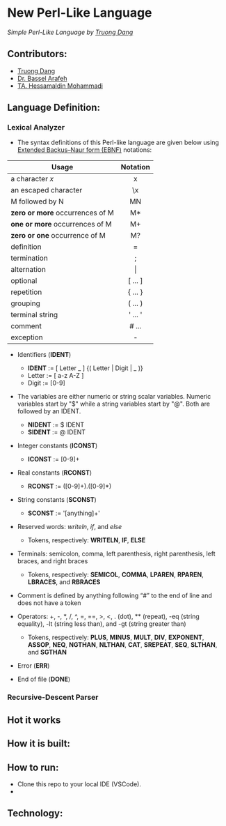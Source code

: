 # New Perl-Like Language
*Simple Perl-Like Language by [Truong Dang](https://youtu.be/WhOarQhY8FI)*

## Contributors:
- [Truong Dang](https://www.linkedin.com/in/2dt/)
- [Dr. Bassel Arafeh](https://scholar.google.com/citations?user=JYGNtvIAAAAJ&hl=en)
- [TA. Hessamaldin Mohammadi](https://www.linkedin.com/in/hessam-mohammadi-a3633976/)

## Language Definition:

### Lexical Analyzer

- The syntax definitions of this Perl-like language are given below using [Extended Backus–Naur form (EBNF)](https://en.wikipedia.org/wiki/Extended_Backus%E2%80%93Naur_form) notations:

| Usage      | Notation |
| ----------- | :-----------: |
| a character *x* |	x |
| an escaped character | \x |
| M followed by N | MN |
| **zero or more** occurrences of M | M* |
| **one or more** occurrences of M | M+ |
| **zero or one** occurrence of M | M? |
| definition | = |
| termination	| ; |
| alternation |	\| |
| optional |	[ ... ] |
| repetition |	{ ... } |
| grouping |	( ... ) |
| terminal string |	' ... ' |
| comment |	# ... |
| exception |	- |


- Identifiers (**IDENT**)
  - **IDENT** := [ Letter _ ] {( Letter | Digit | _ )}
  - Letter := [ a-z A-Z ]
  - Digit := [0-9]
  
- The variables are either numeric or string scalar variables. Numeric variables start by "$" while a string variables start by "@". Both are followed by an IDENT.
  - **NIDENT** := $ IDENT
  - **SIDENT** := @ IDENT
  
- Integer constants (**ICONST**)
  - **ICONST** := [0-9]+
  
- Real constants (**RCONST**)
  - **RCONST** := ([0-9]+)\.([0-9]*)
  
- String constants (**SCONST**)
  - **SCONST** := \'[anything]+\'
  
- Reserved words: *writeln*, *if*, and *else*
  - Tokens, respectively: **WRITELN**, **IF**, **ELSE**
  
- Terminals: semicolon, comma, left parenthesis, right parenthesis, left braces, and right braces
  - Tokens, respectively: **SEMICOL**, **COMMA**, **LPAREN**, **RPAREN**, **LBRACES**, and **RBRACES**
  
- Comment is defined by anything following “#” to the end of line and does not have a token

- Operators: +, -, *, /, ^, =, ==, >, <, . (dot), ** (repeat), -eq (string equality), -lt (string less than), and -gt (string greater than)
  - Tokens, respectively: **PLUS**, **MINUS**, **MULT**, **DIV**, **EXPONENT**, **ASSOP**, **NEQ**, **NGTHAN**, **NLTHAN**, **CAT**, **SREPEAT**, **SEQ**, **SLTHAN**, and **SGTHAN**
  
- Error (**ERR**)

- End of file (**DONE**)

### Recursive-Descent Parser

## Hot it works

## How it is built:

## How to run:
- Clone this repo to your local IDE (VSCode).
- 

## Technology: 
